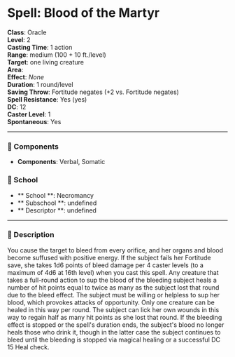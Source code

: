 
# Spell: Blood of the Martyr
**Class**: Oracle  
**Level**: 2  
**Casting Time**: 1 action  
**Range**: medium (100 + 10 ft./level)  
**Target**: one living creature  
**Area**:   
**Effect**: _None_  
**Duration**: 1 round/level  
**Saving Throw**: Fortitude negates (+2 vs. Fortitude negates)  
**Spell Resistance**: Yes (yes)  
**DC**: 12  
**Caster Level**: 1  
**Spontaneous**: Yes

---

### 🔮 Components
- **Components**: Verbal, Somatic

### 🏫 School
- ** School **: Necromancy
- ** Subschool **: undefined
- ** Descriptor **: undefined
---

### 📜 Description
You cause the target to bleed from every orifice, and her organs and blood become suffused with positive energy. If the subject fails her Fortitude save, she takes 1d6 points of bleed damage per 4 caster levels (to a maximum of 4d6 at 16th level) when you cast this spell. Any creature that takes a full-round action to sup the blood of the bleeding subject heals a number of hit points equal to twice as many as the subject lost that round due to the bleed effect. The subject must be willing or helpless to sup her blood, which provokes attacks of opportunity. Only one creature can be healed in this way per round. The subject can lick her own wounds in this way to regain half as many hit points as she lost that round. If the bleeding effect is stopped or the spell's duration ends, the subject's blood no longer heals those who drink it, though in the latter case the subject continues to bleed until the bleeding is stopped via magical healing or a successful DC 15 Heal check.
